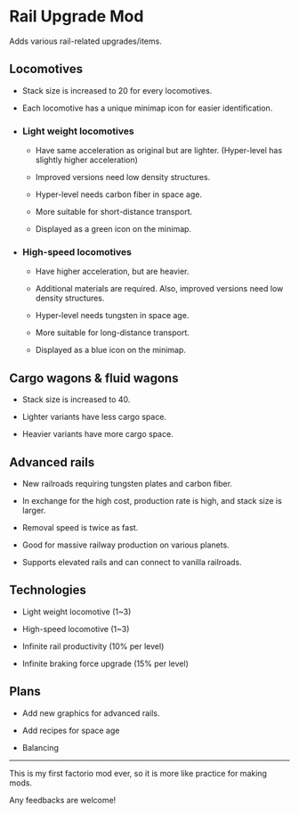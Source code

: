 # Rail Upgrade Mod

Adds various rail-related upgrades/items.

## Locomotives

+ Stack size is increased to 20 for every locomotives.

+ Each locomotive has a unique minimap icon for easier identification.

+ ### Light weight locomotives

  + Have same acceleration as original but are lighter. (Hyper-level has slightly higher acceleration)

  + Improved versions need low density structures.

  + Hyper-level needs carbon fiber in space age.

  + More suitable for short-distance transport.

  + Displayed as a green icon on the minimap.

+ ### High-speed locomotives

  + Have higher acceleration, but are heavier.

  + Additional materials are required. Also, improved versions need low density structures.

  + Hyper-level needs tungsten in space age.

  + More suitable for long-distance transport.

  + Displayed as a blue icon on the minimap.

## Cargo wagons & fluid wagons

+ Stack size is increased to 40.

+ Lighter variants have less cargo space.

+ Heavier variants have more cargo space.

## Advanced rails

+ New railroads requiring tungsten plates and carbon fiber.

+ In exchange for the high cost, production rate is high, and stack size is larger.

+ Removal speed is twice as fast.

+ Good for massive railway production on various planets.

+ Supports elevated rails and can connect to vanilla railroads.

## Technologies

+ Light weight locomotive (1~3)

+ High-speed locomotive (1~3)

+ Infinite rail productivity (10% per level)

+ Infinite braking force upgrade (15% per level)

## Plans

+ Add new graphics for advanced rails.

+ Add recipes for space age

+ Balancing

-----

This is my first factorio mod ever, so it is more like practice for making mods.

Any feedbacks are welcome!
